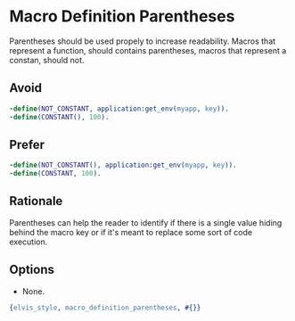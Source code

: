 # Macro Definition Parentheses

Parentheses should be used propely to increase readability.
Macros that represent a function, should contains parentheses,
macros that represent a constan, should not.

## Avoid

```erlang
-define(NOT_CONSTANT, application:get_env(myapp, key)).
-define(CONSTANT(), 100).
```

## Prefer

```erlang
-define(NOT_CONSTANT(), application:get_env(myapp, key)).
-define(CONSTANT, 100).
```

## Rationale

Parentheses can help the reader to identify if there is a single value hiding behind the macro key or if it's meant to replace some sort of code execution.

## Options

- None.

```erlang
{elvis_style, macro_definition_parentheses, #{}}
```
